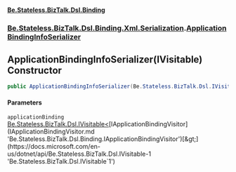 #### [Be.Stateless.BizTalk.Dsl.Binding](README.md 'README')
### [Be.Stateless.BizTalk.Dsl.Binding.Xml.Serialization](Be.Stateless.BizTalk.Dsl.Binding.Xml.Serialization.md 'Be.Stateless.BizTalk.Dsl.Binding.Xml.Serialization').[ApplicationBindingInfoSerializer](ApplicationBindingInfoSerializer.md 'Be.Stateless.BizTalk.Dsl.Binding.Xml.Serialization.ApplicationBindingInfoSerializer')

## ApplicationBindingInfoSerializer(IVisitable<IApplicationBindingVisitor>) Constructor

```csharp
public ApplicationBindingInfoSerializer(Be.Stateless.BizTalk.Dsl.IVisitable<Be.Stateless.BizTalk.Dsl.Binding.IApplicationBindingVisitor> applicationBinding);
```
#### Parameters

<a name='Be.Stateless.BizTalk.Dsl.Binding.Xml.Serialization.ApplicationBindingInfoSerializer.ApplicationBindingInfoSerializer(Be.Stateless.BizTalk.Dsl.IVisitable_Be.Stateless.BizTalk.Dsl.Binding.IApplicationBindingVisitor_).applicationBinding'></a>

`applicationBinding` [Be.Stateless.BizTalk.Dsl.IVisitable&lt;](https://docs.microsoft.com/en-us/dotnet/api/Be.Stateless.BizTalk.Dsl.IVisitable-1 'Be.Stateless.BizTalk.Dsl.IVisitable`1')[IApplicationBindingVisitor](IApplicationBindingVisitor.md 'Be.Stateless.BizTalk.Dsl.Binding.IApplicationBindingVisitor')[&gt;](https://docs.microsoft.com/en-us/dotnet/api/Be.Stateless.BizTalk.Dsl.IVisitable-1 'Be.Stateless.BizTalk.Dsl.IVisitable`1')